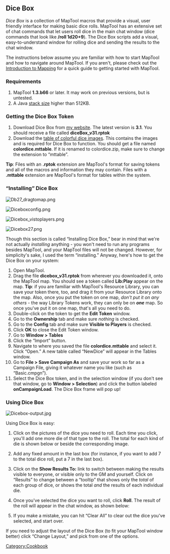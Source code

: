 Dice Box
--------

*Dice Box* is a collection of MapTool macros that provide a visual, user friendly interface for making basic dice rolls. MapTool has an extensive set of chat commands that let users roll dice in the main chat window (dice commands that look like **/roll 1d20+9**). The Dice Box scripts add a visual, easy-to-understand window for rolling dice and sending the results to the chat window.

The instructions below assume you are familiar with how to start MapTool and how to navigate around MapTool. If you aren't, please check out the [Introduction to Mapping](Introduction_to_Mapping "wikilink") for a quick guide to getting started with MapTool.

### Requirements

1.  MapTool **1.3.b66** or later. It may work on previous versions, but is untested.
2.  A Java [stack size](Stack_Size "wikilink") higher than 512KB.

### Getting the Dice Box Token

1.  Download Dice Box from [my website](http://www.houseofgenius.com/files/mtfw/dicebox/diceBox_v31.rptok). The latest version is **3.1**. You should receive a file called **diceBox_v31.rptok**
2.  Download the [table of colorful dice images](http://www.houseofgenius.com/files/mtfw/dicebox/colordice.mttable). This contains the images and is required for Dice Box to function. You should get a file named **colordice.mttable**. If it is renamed to colordice.zip, make sure to change the extension to “mttable”.

**Tip**: Files with an **.rptok** extension are MapTool's format for saving tokens and all of the macros and information they may contain. Files with a **.mttable** extension are MapTool's format for tables within the system.

### “Installing” Dice Box

![](Db27_dragtomap.png "Db27_dragtomap.png")

![](Diceboxconfig.png "Diceboxconfig.png")

![](Dicebox_vistoplayers.png "Dicebox_vistoplayers.png")

![](Dicebox27.png "Dicebox27.png")

Though this section is called “Installing Dice Box,” bear in mind that we're not actually *installing* anything - you won't need to run any programs besides MapTool, and your MapTool files will not be changed. However, for simplicity's sake, I used the term “installing.” Anyway, here's how to get the Dice Box on your system:

1.  Open MapTool.
2.  Drag the file **dicebox_v31.rptok** from wherever you downloaded it, onto the MapTool map. You should see a token called **Lib:Play** appear on the map. **Tip**: if you are familiar with MapTool's Resource Library, you can save your token there, too, and drag it from your Resource Library onto the map. Also, once you put the token on one map, *don't put it on any others* - the way Library Tokens work, they can only be on ***one*** map. So once you've put it on one map, that's all you need to do.
3.  Double-click on the token to get the **Edit Token** window.
4.  Go to the **Ownership** tab and make sure *nothing* is checked.
5.  Go to the **Config** tab and make sure **Visible to Players** is checked.
6.  Click **OK** to close the Edit Token window.
7.  Go to **Window &gt; Tables**
8.  Click the “Import” button.
9.  Navigate to where you saved the file **colordice.mttable** and select it. Click “Open.” A new table called “NewDice” will appear in the Tables window.
10. Go to **File &gt; Save Campaign As** and save your work so far as a Campaign File, giving it whatever name you like (such as “Basic.cmpgn”).
11. Select the Dice Box token, and in the selection window (if you don't see that window, go to **Window &gt; Selection**) and click the button labeled **onCampaignLoad**. The Dice Box frame will pop up!

### Using Dice Box

![](Dicebox-output.jpg "Dicebox-output.jpg")

Using Dice Box is easy:

1. Click on the pictures of the dice you need to roll. Each time you click, you'll add one more die of that type to the roll. The total for each kind of die is shown below or beside the corresponding image.

2. Add any fixed amount in the last box (for instance, if you want to add 7 to the total dice roll, put a 7 in the last box).

3. Click on the **Show Results To:** link to switch between making the results visible to everyone, or visible only to the GM and yourself. Click on “Results” to change between a “tooltip” that shows only the *total* of each group of dice, or shows the total *and* the results of each individual die.

4. Once you've selected the dice you want to roll, click **Roll**. The result of the roll will appear in the chat window, as shown below:

5. If you make a mistake, you can hit “Clear All” to clear out the dice you've selected, and start over.

If you need to adjust the layout of the Dice Box (to fit your MapTool window better) click “Change Layout,” and pick from one of the options.

<Category:Cookbook>